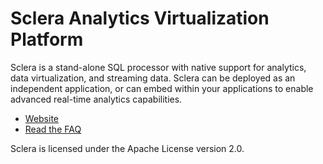 # Sclera Analytics Virtualization Platform

Sclera is a stand-alone SQL processor with native support for analytics, data virtualization, and streaming data. Sclera can be deployed as an independent application, or can embed within your applications to enable advanced real-time analytics capabilities.

- [Website](https://www.scleradb.com)
- [Read the FAQ](https://www.scleradb.com/faq)

Sclera is licensed under the Apache License version 2.0.
